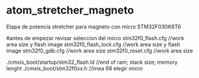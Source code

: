 # atom_stretcher_magneto
Etapa de potencia stretcher para magneto
con micro STM32F030K6T6

#antes de empezar revisar seleccion del micro
stm32f0_flash.cfg		//work area size y flash image
stm32f0_flash_lock.cfg		//work area size y flash image
stm32f0_gdb.cfg		//work area size
stm32f0_reset.cfg		//work area size

./cmsis_boot/startup/stm32_flash.ld		//end of ram; stack size; memory lenght
./cmsis_boot/stm32f0xx.h					//linea 68 elegir micro
